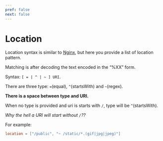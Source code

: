 ```yaml
---
pref: false
next: false
---
```


# Location

Location syntax is similar to [Nginx](https://nginx.org/r/location), but here you provide a list of location pattern.

Matching is after decoding the text encoded in the “%XX” form.

Syntax: `[ = | ^ | ~ ] URI`.

There are three type: `=`(equal), `^`(startsWith) and `~`(regex).

**There is a space between type and URI.**

When no type is provided and uri is starts with `/`, type will be `^`(startsWith).

*Why the hell a URI will start without `/`??*

For example:

```toml
location = ["/public", "~ /static/*.(gif|jpg|jpeg)"]
```
